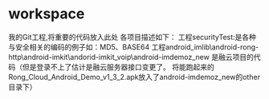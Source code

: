 # workspace
我的Git工程,将重要的代码放入此处
    各项目描述如下：
		工程securityTest:是各种与安全相关的编码的例子如：MD5、BASE64
		工程android_imlib\android-rong-http\android-imkit\andorid-imkit_voip\android-imdemoz_new
		    是融云项目的代码（但是登录不上了估计是融云服务器接口变更了。
			将能跑起来的Rong_Cloud_Android_Demo_v1_3_2.apk放入了android-imdemoz_new的other目录下）
